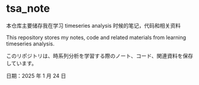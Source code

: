 # tsa_note

本仓库主要储存我在学习 timeseries analysis 时候的笔记，代码和相关资料

This repository stores my notes, code and related materials from learning timeseries analysis.

このリポジトリは、時系列分析を学習する際のノート、コード、関連資料を保存しています。


日期：2025 年 1 月 24 日